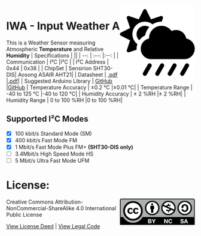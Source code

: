 <img src="assets/IWA.svg" width=200 align="right">

# IWA - Input Weather A
This is a Weather Sensor measuring Atmospheric **Temperature** and Relative **Humidity**
| Specifications | ||
| --: | :--: |:--: |
| Communication | I²C |I²C |
| I²C Address | 0x44 | 0x38 |
| ChipSet | Sensirion SHT30-DIS| Aosong ASAIR AHT21|
| Datasheet | [.pdf](https://sensirion.com/media/documents/213E6A3B/61641DC3/Sensirion_Humidity_Sensors_SHT3x_Datasheet_digital.pdf) |[.pdf](http://www.aosong.com/userfiles/files/media/Data%20Sheet%20AHT21.pdf)|
| Suggested Arduino Library | [GitHub](https://github.com/wemos/WEMOS_SHT3x_Arduino_Library) |[GitHub](https://github.com/enjoyneering/AHTxx)
| Temperature Accuracy | ±0.2 °C |±0.01 °C|
| Temperature Range | -40 to 125 °C |-40 to 120 °C|
| Humidity Accuracy | ± 2 %RH |± 2 %RH|
| Humidity Range | 0 to 100 %RH |0 to 100 %RH|

## Supported I²C Modes
- [x] 100 kbit/s Standard Mode (SM) 
- [x] 400 kbit/s	Fast Mode	FM
- [x] 1 Mbit/s	Fast Mode Plus	FM+ **(SHT30-DIS only)**
- [ ] 3.4Mbit/s	High Speed Mode	HS
- [ ] 5 Mbit/s	Ultra Fast Mode	UFM

# License: 
<img src="assets/CC-BY-NC-SA.svg" width=200 align="right">
Creative Commons Attribution-NonCommercial-ShareAlike 4.0 International Public License

[View License Deed](https://creativecommons.org/licenses/by-nc-sa/4.0/) | [View Legal Code](https://creativecommons.org/licenses/by-nc-sa/4.0/legalcode)
